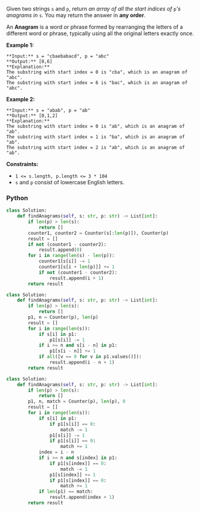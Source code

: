 Given two strings  `s`  and  `p`, return  _an array of all the start indices of_ `p`_'s anagrams in_ `s`. You may return
the answer in  **any order**.

An  **Anagram**  is a word or phrase formed by rearranging the letters of a different word or phrase, typically using
all the original letters exactly once.

**Example 1:**

```
**Input:** s = "cbaebabacd", p = "abc"
**Output:** [0,6]
**Explanation:**
The substring with start index = 0 is "cba", which is an anagram of "abc".
The substring with start index = 6 is "bac", which is an anagram of "abc".
```

**Example 2:**

```
**Input:** s = "abab", p = "ab"
**Output:** [0,1,2]
**Explanation:**
The substring with start index = 0 is "ab", which is an anagram of "ab".
The substring with start index = 1 is "ba", which is an anagram of "ab".
The substring with start index = 2 is "ab", which is an anagram of "ab".
```

**Constraints:**

- `1 <= s.length, p.length <= 3 * 104`
- `s`  and  `p`  consist of lowercase English letters.

### Python

```python
class Solution:
    def findAnagrams(self, s: str, p: str) -> List[int]:
        if len(p) > len(s):
            return []
        counter1, counter2 = Counter(s[:len(p)]), Counter(p)
        result = []
        if not (counter1 - counter2):
            result.append(0)
        for i in range(len(s) - len(p)):
            counter1[s[i]] -= 1
            counter1[s[i + len(p)]] += 1
            if not (counter1 - counter2):
                result.append(i + 1)
        return result
```

```python
class Solution:
    def findAnagrams(self, s: str, p: str) -> List[int]:
        if len(p) > len(s):
            return []
        p1, n = Counter(p), len(p)
        result = []
        for i in range(len(s)):
            if s[i] in p1:
                p1[s[i]] -= 1
            if i >= n and s[i - n] in p1:
                p1[s[i - n]] += 1
            if all([v == 0 for v in p1.values()]):
                result.append(i - n + 1)
        return result
```

```python
class Solution:
    def findAnagrams(self, s: str, p: str) -> List[int]:
        if len(p) > len(s):
            return []
        p1, n, match = Counter(p), len(p), 0
        result = []
        for i in range(len(s)):
            if s[i] in p1:
                if p1[s[i]] == 0:
                    match -= 1
                p1[s[i]] -= 1
                if p1[s[i]] == 0:
                    match += 1
            index = i - n
            if i >= n and s[index] in p1:
                if p1[s[index]] == 0:
                    match -= 1
                p1[s[index]] += 1
                if p1[s[index]] == 0:
                    match += 1
            if len(p1) == match:
                result.append(index + 1)
        return result
```